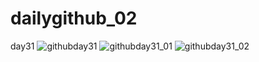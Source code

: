 # dailygithub_02
day31
![githubday31](https://user-images.githubusercontent.com/50454382/121912685-c083f400-cd6b-11eb-9d70-859f89082e74.png)
![githubday31_01](https://user-images.githubusercontent.com/50454382/121912696-c24db780-cd6b-11eb-9afe-7665d2adbe76.png)
![githubday31_02](https://user-images.githubusercontent.com/50454382/121912706-c4b01180-cd6b-11eb-96d3-4adca145af3a.png)
